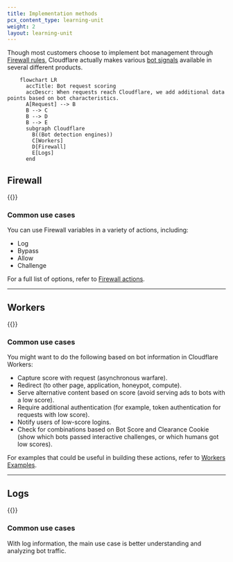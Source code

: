 ```yaml
---
title: Implementation methods
pcx_content_type: learning-unit
weight: 2
layout: learning-unit
---
```


Though most customers choose to implement bot management through [Firewall rules](#firewall), Cloudflare actually makes various [bot signals](/learning-paths/modules/security/bot-management-planning/bot-signals/?learning_path=bot-management) available in several different products.

```mermaid
    flowchart LR
      accTitle: Bot request scoring
      accDescr: When requests reach Cloudflare, we add additional data points based on bot characteristics.
      A[Request] --> B
      B --> C
      B --> D
      B --> E
      subgraph Cloudflare
        B((Bot detection engines))
        C[Workers]
        D[Firewall]
        E[Logs]
      end
```

## Firewall

{{<render file="_firewall-variables.md" productFolder="bots" >}}

### Common use cases

You can use Firewall variables in a variety of actions, including:

- Log
- Bypass
- Allow
- Challenge

For a full list of options, refer to [Firewall actions](/firewall/cf-firewall-rules/actions/).

---

## Workers

{{<render file="_workers-cf-request.md" productFolder="bots" >}}

### Common use cases

You might want to do the following based on bot information in Cloudflare Workers:

- Capture score with request (asynchronous warfare).
- Redirect (to other page, application, honeypot, compute).
- Serve alternative content based on score (avoid serving ads to bots with a low score).
- Require additional authentication (for example, token authentication for requests with low score).
- Notify users of low-score logins.
- Check for combinations based on Bot Score and Clearance Cookie (show which bots passed interactive challenges, or which humans got low scores).

For examples that could be useful in building these actions, refer to [Workers Examples](/workers/examples/).

---

## Logs

{{<render file="_bot-log-fields.md" productFolder="bots" >}}

### Common use cases

With log information, the main use case is better understanding and analyzing bot traffic.